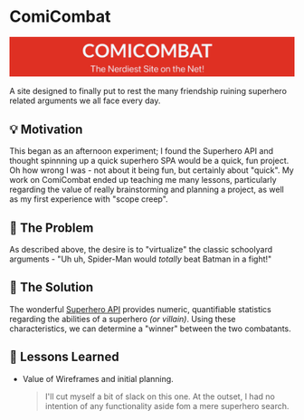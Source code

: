 # ComiCombat

<img src="https://github.com/grittygrady/ComiCombat/blob/master/src/images/ComicombatBanner.png?raw=true">

A site designed to finally put to rest the many friendship ruining superhero related arguments we all face every day.

## 💡 Motivation

This began as an afternoon experiment; I found the Superhero API and thought spinnning up a quick superhero SPA would be a quick, fun project. Oh how wrong I was - not about it being fun, but certainly about "quick". My work on ComiCombat ended up teaching me many lessons, particularly regarding the value of really brainstorming and planning a project, as well as my first experience with "scope creep".

## 🤔 The Problem

As described above, the desire is to "virtualize" the classic schoolyard arguments - "Uh uh, Spider-Man would _totally_ beat Batman in a fight!"

## 🧐 The Solution

The wonderful [Superhero API](https://superheroapi.com/) provides numeric, quantifiable statistics regarding the abilities of a superhero _(or villain)_. Using these characteristics, we can determine a "winner" between the two combatants.

## 🧠 Lessons Learned

- Value of Wireframes and initial planning.

  > I'll cut myself a bit of slack on this one. At the outset, I had no intention of any functionality aside fom a mere superhero search.
